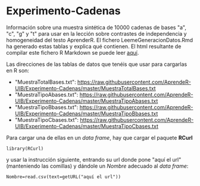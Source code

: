 # Experimento-Cadenas

Información sobre una muestra sintética de 10000 cadenas de bases "a", "c", "g" y "t" para usar en la lección sobre contrastes de independencia y homogeneidad del testo AprenderR. El fichero LeemeGeneracionDatos.Rmd ha generado estas tablas y explica qué contienen. El  html resultante de compilar este fichero R Markdown se puede leer [aquí](https://aprender-uib.github.io/Experimento-Cadenas/).

Las direcciones de las tablas de datos que tenéis que usar para cargarlas en R son:

* "MuestraTotalBases.txt": https://raw.githubusercontent.com/AprendeR-UIB/Experimento-Cadenas/master/MuestraTotalBases.txt
* "MuestraTipoAbases.txt": https://raw.githubusercontent.com/AprendeR-UIB/Experimento-Cadenas/master/MuestraTipoAbases.txt
* "MuestraTipoBbases.txt": https://raw.githubusercontent.com/AprendeR-UIB/Experimento-Cadenas/master/MuestraTipoBbases.txt
* "MuestraTipoCbases.txt": https://raw.githubusercontent.com/AprendeR-UIB/Experimento-Cadenas/master/MuestraTipoCbases.txt

Para cargar una de ellas en un *data frame*, hay que cargar el paquete **RCurl** 
```{r, eval=FALSE}
library(RCurl)
```
y usar la instrucción siguiente, entrando su url donde pone "aquí el url" (manteniendo las comillas) y dándole un *Nombre* adecuado al *data frame*: 
```{r, eval=FALSE}
Nombre=read.csv(text=getURL("aquí el url"))
```

